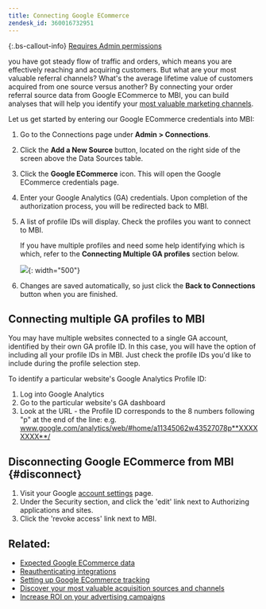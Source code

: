 ```yaml
---
title: Connecting Google ECommerce
zendesk_id: 360016732951
---
```


{:.bs-callout-info}
[Requires Admin permissions](../../administrator/user-management/user-management.md)

you have got steady flow of traffic and orders, which means you are effectively reaching and acquiring customers. But what are your most valuable referral channels? What's the average lifetime value of customers acquired from one source versus another? By connecting your order referral source data from Google ECommerce to MBI, you can build analyses that will help you identify your [most valuable marketing channels](../data-analyst/analysis/most-value-source-channel.md).

Let us get started by entering our Google ECommerce credentials into MBI:

1. Go to the Connections page under **Admin &gt; Connections**.
1. Click the **Add a New Source** button, located on the right side of the screen above the Data Sources table.
1. Click the **Google ECommerce** icon. This will open the Google ECommerce credentials page.
1. Enter your Google Analytics (GA) credentials. Upon completion of the authorization process, you will be redirected back to MBI.
1. A list of profile IDs will display. Check the profiles you want to connect to MBI.

     If you have multiple profiles and need some help identifying which is which, refer to the **Connecting Multiple GA profiles** section below.

     ![](../../assets/Screen_Shot_2015-11-17_at_12.16.43_PM.png){: width="500"}

1. Changes are saved automatically, so just click the **Back to Connections** button when you are finished.

## Connecting multiple GA profiles to MBI

You may have multiple websites connected to a single GA account, identified by their own GA profile ID. In this case, you will have the option of including all your profile IDs in MBI. Just check the profile IDs you'd like to include during the profile selection step.

To identify a particular website's Google Analytics Profile ID:

1. Log into Google Analytics
1. Go to the particular website's GA dashboard
1. Look at the URL - the Profile ID corresponds to the 8 numbers following "p" at the end of the line: e.g. www.google.com/analytics/web/#home/a11345062w43527078p**XXXXXXXX**/

## Disconnecting Google ECommerce from MBI {#disconnect}

1. Visit your Google [account settings](https://www.google.com/accounts/) page.
1. Under the Security section,  and click the 'edit' link next to Authorizing applications and sites.
1. Click the 'revoke access' link next to MBI.

## Related:

* [Expected Google ECommerce data](../data-analyst/importing-data/integrations/google-ecommerce-data.md)
* [Reauthenticating integrations](https://support.magento.com/hc/en-us/articles/360016733151)
* [Setting up Google ECommerce tracking](https://support.google.com/analytics/answer/1009612?hl=en)
* [Discover your most valuable acquisition sources and channels](../data-analyst/analysis/most-value-source-channel.md)
* [Increase ROI on your advertising campaigns](../data-analyst/analysis/roi-ad-camp.md)
